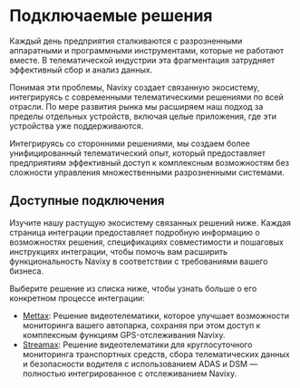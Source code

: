 # Подключаемые решения

Каждый день предприятия сталкиваются с разрозненными аппаратными и программными инструментами, которые не работают вместе. В телематической индустрии эта фрагментация затрудняет эффективный сбор и анализ данных.

Понимая эти проблемы, Navixy создает связанную экосистему, интегрируясь с современными телематическими решениями по всей отрасли. По мере развития рынка мы расширяем наш подход за пределы отдельных устройств, включая целые приложения, где эти устройства уже поддерживаются.

Интегрируясь со сторонними решениями, мы создаем более унифицированный телематический опыт, который предоставляет предприятиям эффективный доступ к комплексным возможностям без сложности управления множественными разрозненными системами.

## Доступные подключения

Изучите нашу растущую экосистему связанных решений ниже. Каждая страница интеграции предоставляет подробную информацию о возможностях решения, спецификациях совместимости и пошаговых инструкциях интеграции, чтобы помочь вам расширить функциональность Navixy в соответствии с требованиями вашего бизнеса.

Выберите решение из списка ниже, чтобы узнать больше о его конкретном процессе интеграции:

- [Mettax](https://squaregps.atlassian.net/wiki/spaces/UDOCRU/pages/3371991066/Mettax?atlOrigin=eyJpIjoiNjJiYjFiOTYyZjdlNGRmODkyMWMzNDk5Mjg1NDliMzYiLCJwIjoiYyJ9): Решение видеотелематики, которое улучшает возможности мониторинга вашего автопарка, сохраняя при этом доступ к комплексным функциям GPS-отслеживания Navixy.
- [Streamax](https://squaregps.atlassian.net/wiki/spaces/UDOCRU/pages/3371794466/Streamax?atlOrigin=eyJpIjoiM2U2MjA0NWRmZjc4NDRjN2FiNzhhZWNjOGYwMDBiMTUiLCJwIjoiYyJ9): Решение видеотелематики для круглосуточного мониторинга транспортных средств, сбора телематических данных и безопасности водителя с использованием ADAS и DSM — полностью интегрированное с отслеживанием Navixy.